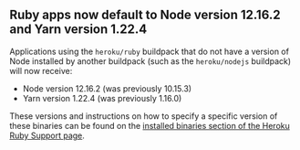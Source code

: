 ## Ruby apps now default to Node version 12.16.2 and Yarn version 1.22.4

Applications using the `heroku/ruby` buildpack that do not have a version of Node installed by another buildpack (such as the `heroku/nodejs` buildpack) will now receive:

- Node version 12.16.2 (was previously 10.15.3)
- Yarn version 1.22.4 (was previously 1.16.0)

These versions and instructions on how to specify a specific version of these binaries can be found on the [installed binaries section of the Heroku Ruby Support page](https://devcenter.heroku.com/articles/ruby-support#installed-binaries).
